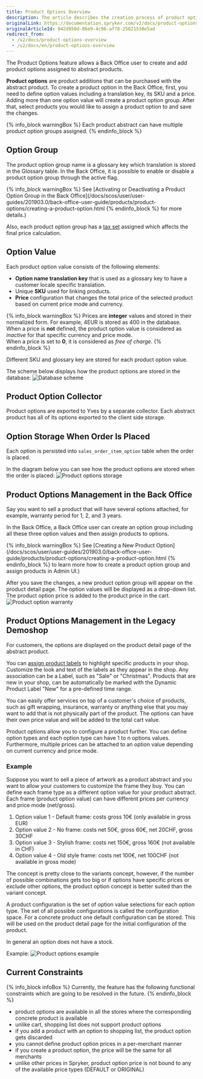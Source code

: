 ```yaml
---
title: Product Options Overview
description: The article describes the creation process of product options and how it is managed in the Back Office
originalLink: https://documentation.spryker.com/v2/docs/product-options-overview
originalArticleId: 042d850d-86e9-4c96-af78-25821538e5ad
redirect_from:
  - /v2/docs/product-options-overview
  - /v2/docs/en/product-options-overview
---
```


The Product Options feature allows a Back Office user to create and add product options assigned to abstract products.

**Product options** are product additions that can be purchased with the abstract product. To create a product option in the Back Office, first, you need to define option values including a translation key, its SKU and a price. Adding more than one option value will create a product option group. After that, select products you would like to assign a product option to and save the changes.

{% info_block warningBox %}
Each product abstract can have multiple product option groups assigned.
{% endinfo_block %}

## Option Group

The product option group name is a glossary key which translation is stored in the Glossary table. In the Back Office, it is possible to enable or disable a product option group through the active flag.

{% info_block warningBox %}
See [Activating or Deactivating a Product Option Group in the Back Office](/docs/scos/user/user-guides/201903.0/back-office-user-guide/products/product-options/creating-a-product-option.html
{% endinfo_block %} for more details.)

Also, each product option group has a [tax set](https://documentation.spryker.com/v2/docs/reference-information-tax-module) assigned which affects the final price calculation.

## Option Value

Each product option value consists of the following elements:

* **Option name translation key** that is used as a glossary key to have a customer locale specific translation.
* Unique **SKU** used for linking products.
* **Price** configuration that changes the total price of the selected product based on current price mode and currency.

{% info_block warningBox %}
Prices are **integer** values and stored in their normalized form. For example, 4EUR is stored as 400 in the database. <br>When a price is **not** defined, the product option value is considered as *inactive* for that specific currency and price mode. <br>When a price is set to **0**, it is considered as *free of charge*.
{% endinfo_block %}

Different SKU and glossary key are stored for each product option value.

The scheme below displays how the product options are stored in the database:
![Database scheme](https://spryker.s3.eu-central-1.amazonaws.com/docs/Features/Product+Management/Product+Options/Product+Options+Overview/product_options_database_schema1.png) 

## Product Option Collector

Product options are exported to Yves by a separate collector. Each abstract product has all of its options exported to the client side storage.

## Option Storage When Order Is Placed

Each option is persisted into `sales_order_item_option` table when the order is placed.

In the diagram below you can see how the product options are stored when the order is placed:
![Product options storage](https://spryker.s3.eu-central-1.amazonaws.com/docs/Features/Product+Management/Product+Options/Product+Options+Overview/product_options_storage.png) 

## Product Options Management in the Back Office
Say you want to sell a product that will have several options attached, for example, warranty period for 1, 2, and 3 years.

In the Back Office, a Back Office user can create an option group including all these three option values and then assign products to options.

{% info_block warningBox %}
See [Creating a New Product Option](/docs/scos/user/user-guides/201903.0/back-office-user-guide/products/product-options/creating-a-product-option.html
{% endinfo_block %} to learn more how to create a product option group and assign products in Admin UI.)

After you save the changes, a new product option group will appear on the product detail page. The option values will be displayed as a drop-down list. The product option price is added to the product price in the cart.
![Product option warranty](https://spryker.s3.eu-central-1.amazonaws.com/docs/Features/Product+Management/Product+Options/Product+Options+Overview/yves-product-option-warranty.png) 

##  Product Options Management in the Legacy Demoshop

For customers, the options are displayed on the product detail page of the abstract product.

You can [assign product labels](/docs/scos/user/user-guides/201903.0/back-office-user-guide/products/product-labels/creating-a-product-label.html) to highlight specific products in your shop. Customize the look and text of the labels as they appear in the shop. Any association can be a Label, such as "Sale" or "Christmas". Products that are new in your shop, can be automatically be marked with the Dynamic Product Label "New" for a pre-defined time range.

You can easily offer services on top of a customer's choice of products, such as gift wrapping, insurance, warranty or anything else that you may want to add that is not physically part of the product. The options can have their own price value and will be added to the total cart value.

Product options allow you to configure a product further. You can define option types and each option type can have 1 to n options values. Furthermore, multiple prices can be attached to an option value depending on current currency and price mode.

### Example

Suppose you want to sell a piece of artwork as a product abstract and you want to allow your customers to customize the frame they buy. You can define each frame type as a different option value for your product abstract. Each frame (product option value) can have different prices per currency and price mode (net/gross).

1. Option value 1 - Default frame: costs gross 10€ (only available in gross EUR)
2. Option value 2 - No frame: costs net 50€, gross 60€, net 20CHF, gross 30CHF
3. Option value 3 - Stylish frame: costs net 150€, gross 160€ (not available in CHF)
4. Option value 4 - Old style frame: costs net 100€, net 100CHF (not available in gross mode)

The concept is pretty close to the variants concept, however, if the number of possible combinations gets too big or if options have specific prices or exclude other options, the product option concept is better suited than the variant concept.

A product configuration is the set of option value selections for each option type. The set of all possible configurations is called the configuration space. For a concrete product one default configuration can be stored. This will be used on the product detail page for the initial configuration of the product.

In general an option does not have a stock.

Example:
![Product options example](https://spryker.s3.eu-central-1.amazonaws.com/docs/Features/Product+Management/Product+Options/Product+Options+Overview/product_options.png) 

## Current Constraints
{% info_block infoBox %}
Currently, the feature has the following functional constraints which are going to be resolved in the future.
{% endinfo_block %}

* product options are available in all the stores where the corresponding concrete product is available
* unlike cart, shopping list does not support product options
* if you add a product with an option to shopping list, the product option gets discarded
* you cannot define product option prices in a per-merchant manner
* if you create a product option, the price will be the same for all merchants
* unlike other prices in Spryker, product option price is not bound to any of the available price types (DEFAULT or ORIGINAL)

<!-- Last review date: Mar 20, 2019 --> 
